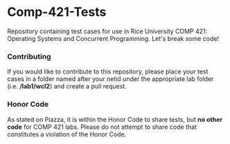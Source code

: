# Comp-421-Tests

Repository containing test cases for use in Rice University COMP 421: Operating Systems and Concurrent Programming. Let's break some code!

### Contributing

If you would like to contribute to this repository, please place your test cases in a folder named after your netid under the appropriate lab folder (i.e. **/lab1/wcl2**) and create a pull request.

### Honor Code

As stated on Piazza, it is within the Honor Code to share tests, but **no other code** for COMP 421 labs. Please do not attempt to share code that constitutes a violation of the Honor Code.
